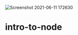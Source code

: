 ![Screenshot 2021-06-11 172630](https://user-images.githubusercontent.com/63841109/121682742-15104080-cada-11eb-82e5-0a0734c2b15d.png)
# intro-to-node
